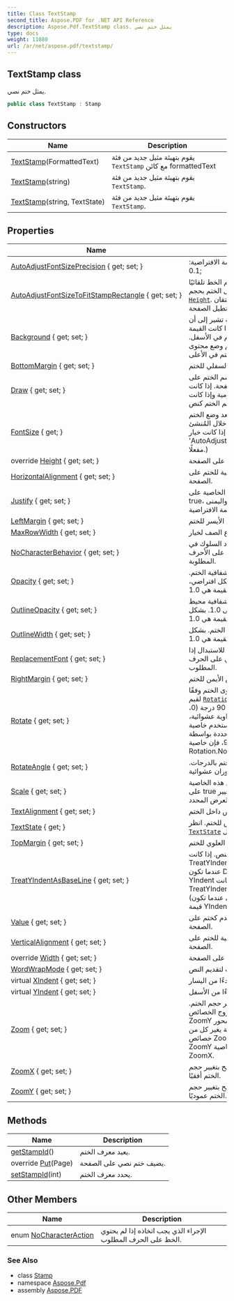 ```yaml
---
title: Class TextStamp
second_title: Aspose.PDF for .NET API Reference
description: Aspose.Pdf.TextStamp class. يمثل ختم نصي
type: docs
weight: 11080
url: /ar/net/aspose.pdf/textstamp/
---
```

## TextStamp class

يمثل ختم نصي.

```csharp
public class TextStamp : Stamp
```

## Constructors

| Name | Description |
| --- | --- |
| [TextStamp](textstamp/#constructor)(FormattedText) | يقوم بتهيئة مثيل جديد من فئة `TextStamp` مع كائن formattedText |
| [TextStamp](textstamp/#constructor_1)(string) | يقوم بتهيئة مثيل جديد من فئة `TextStamp`. |
| [TextStamp](textstamp/#constructor_2)(string, TextState) | يقوم بتهيئة مثيل جديد من فئة `TextStamp`. |

## Properties

| Name | Description |
| --- | --- |
| [AutoAdjustFontSizePrecision](../../aspose.pdf/textstamp/autoadjustfontsizeprecision/) { get; set; } | يضبط دقة حجم الخط تلقائيًا. القيمة الافتراضية: 0.1; |
| [AutoAdjustFontSizeToFitStampRectangle](../../aspose.pdf/textstamp/autoadjustfontsizetofitstamprectangle/) { get; set; } | إذا تم تمكينه، سيتم ضبط حجم الخط تلقائيًا ليتناسب مع مستطيل الختم بحجم: [`Width`](./width/) و [`Height`](./height/). العرض والارتفاع الافتراضيان مشتقان من مستطيل الصفحة. |
| [Background](../../aspose.pdf/stamp/background/) { get; set; } | يحدد أو يحصل على قيمة بوليانية تشير إلى أن المحتوى تم ختمه كخلفية. إذا كانت القيمة صحيحة، يتم وضع محتوى الختم في الأسفل. بشكل افتراضي، القيمة خاطئة، يتم وضع محتوى الختم في الأعلى. |
| [BottomMargin](../../aspose.pdf/stamp/bottommargin/) { get; set; } | يحصل أو يضبط الهامش السفلي للختم. |
| [Draw](../../aspose.pdf/textstamp/draw/) { get; set; } | تحدد هذه الخاصية كيفية رسم الختم على الصفحة. إذا كانت Draw = true يتم رسم الختم كعوامل رسومية وإذا كانت draw = false يتم رسم الختم كنص. |
| [FontSize](../../aspose.pdf/textstamp/fontsize/) { get; } | حجم الخط الفعلي بعد وضع الختم. (قد يختلف عن حجم الخط الأولي المقدم من خلال المُنشئ إذا كانت خيار 'AutoAdjustFontSizeToFitStampRectangle' مفعلًا.) |
| override [Height](../../aspose.pdf/textstamp/height/) { get; set; } | الارتفاع المرغوب للختم على الصفحة. |
| [HorizontalAlignment](../../aspose.pdf/stamp/horizontalalignment/) { get; set; } | يحصل أو يضبط المحاذاة الأفقية للختم على الصفحة. |
| [Justify](../../aspose.pdf/textstamp/justify/) { get; set; } | يحدد تبرير النص. إذا تم تعيين هذه الخاصية على true، يتم محاذاة كلا الحافتين اليسرى واليمنى للنص. القيمة الافتراضية: false. |
| [LeftMargin](../../aspose.pdf/stamp/leftmargin/) { get; set; } | يحصل أو يضبط الهامش الأيسر للختم. |
| [MaxRowWidth](../../aspose.pdf/textstamp/maxrowwidth/) { get; set; } | الحد الأقصى لارتفاع الصف لخيار WordWrap. |
| [NoCharacterBehavior](../../aspose.pdf/textstamp/nocharacterbehavior/) { get; set; } | يحصل أو يضبط الوضع الذي يحدد السلوك في حالة عدم احتواء الخطوط على الأحرف المطلوبة. |
| [Opacity](../../aspose.pdf/stamp/opacity/) { get; set; } | يحصل أو يضبط قيمة تشير إلى شفافية الختم. القيمة تتراوح من 0.0 إلى 1.0. بشكل افتراضي، القيمة هي 1.0. |
| [OutlineOpacity](../../aspose.pdf/stamp/outlineopacity/) { get; set; } | يحصل أو يضبط قيمة تشير إلى شفافية محيط الختم. القيمة تتراوح من 0.0 إلى 1.0. بشكل افتراضي، القيمة هي 1.0. |
| [OutlineWidth](../../aspose.pdf/stamp/outlinewidth/) { get; set; } | يحصل أو يضبط قيمة عرض محيط الختم. بشكل افتراضي، القيمة هي 1.0. |
| [ReplacementFont](../../aspose.pdf/textstamp/replacementfont/) { get; set; } | يحصل أو يضبط الخط المستخدم للاستبدال إذا كان خط المستخدم لا يحتوي على الحرف المطلوب. |
| [RightMargin](../../aspose.pdf/stamp/rightmargin/) { get; set; } | يحصل أو يضبط الهامش الأيمن للختم. |
| [Rotate](../../aspose.pdf/stamp/rotate/) { get; set; } | يحدد أو يحصل على دوران محتوى الختم وفقًا لقيم [`Rotation`](../rotation/). ملاحظة. هذه الخاصية مخصصة لتعيين الزوايا التي هي مضاعفات 90 درجة (0، 90، 180، 270 درجة). لتعيين زاوية عشوائية، استخدم خاصية RotateAngle. إذا كانت الزاوية المحددة بواسطة ArbitraryAngle ليست مضاعفًا لـ 90، فإن خاصية Rotate تعيد Rotation.None. |
| [RotateAngle](../../aspose.pdf/stamp/rotateangle/) { get; set; } | يحصل أو يضبط زاوية دوران الختم بالدرجات. تسمح هذه الخاصية بتعيين زاوية دوران عشوائية. |
| [Scale](../../aspose.pdf/textstamp/scale/) { get; set; } | يحدد مقياس النص. إذا تم تعيين هذه الخاصية على true وتم تحديد قيمة العرض، سيتم تغيير حجم النص ليتناسب مع العرض المحدد. |
| [TextAlignment](../../aspose.pdf/textstamp/textalignment/) { get; set; } | محاذاة النص داخل الختم. |
| [TextState](../../aspose.pdf/textstamp/textstate/) { get; } | يحصل على خصائص النص للختم. انظر [`TextState`](./textstate/) للتفاصيل. |
| [TopMargin](../../aspose.pdf/stamp/topmargin/) { get; set; } | يحصل أو يضبط الهامش العلوي للختم. |
| [TreatYIndentAsBaseLine](../../aspose.pdf/textstamp/treatyindentasbaseline/) { get; set; } | يحدد أصل الإحداثيات لوضع النص. إذا كانت TreatYIndentAsBaseLine = true (الافتراضي عندما تكون Draw = true) ستُعتبر قيمة YIndent كخط قاعدة النص. إذا كانت TreatYIndentAsBaseLine = false (الافتراضي عندما تكون Draw = false) ستُعتبر قيمة YIndent كخط القاع (خط النزول) للنص. |
| [Value](../../aspose.pdf/textstamp/value/) { get; set; } | يحصل أو يضبط قيمة سلسلة تُستخدم كختم على الصفحة. |
| [VerticalAlignment](../../aspose.pdf/stamp/verticalalignment/) { get; set; } | يحصل أو يضبط المحاذاة الرأسية للختم على الصفحة. |
| override [Width](../../aspose.pdf/textstamp/width/) { get; set; } | العرض المرغوب للختم على الصفحة. |
| [WordWrapMode](../../aspose.pdf/textstamp/wordwrapmode/) { get; set; } | يحصل أو يضبط وضع لف الكلمات لتقديم النص. |
| virtual [XIndent](../../aspose.pdf/stamp/xindent/) { get; set; } | إحداثيات الختم الأفقية، بدءًا من اليسار. |
| virtual [YIndent](../../aspose.pdf/stamp/yindent/) { get; set; } | إحداثيات الختم الرأسية، بدءًا من الأسفل. |
| [Zoom](../../aspose.pdf/stamp/zoom/) { get; set; } | عامل تكبير الختم. يسمح بتغيير حجم الختم. يرجى ملاحظة أن زوج الخصائص ZoomX و ZoomY يسمح بتعيين عامل التكبير لكل محور بشكل منفصل. تغيير هذه الخاصية يغير كل من خصائص ZoomX و ZoomY. إذا كانت ZoomX و ZoomY مختلفتين، فإن خاصية Zoom تعيد قيمة ZoomX. |
| [ZoomX](../../aspose.pdf/stamp/zoomx/) { get; set; } | عامل تكبير الختم الأفقي. يسمح بتغيير حجم الختم أفقيًا. |
| [ZoomY](../../aspose.pdf/stamp/zoomy/) { get; set; } | عامل تكبير الختم العمودي. يسمح بتغيير حجم الختم عموديًا. |

## Methods

| Name | Description |
| --- | --- |
| [getStampId](../../aspose.pdf/stamp/getstampid/)() | يعيد معرف الختم. |
| override [Put](../../aspose.pdf/textstamp/put/)(Page) | يضيف ختم نصي على الصفحة. |
| [setStampId](../../aspose.pdf/stamp/setstampid/)(int) | يحدد معرف الختم. |

## Other Members

| Name | Description |
| --- | --- |
| enum [NoCharacterAction](../../aspose.pdf/textstamp.nocharacteraction) | الإجراء الذي يجب اتخاذه إذا لم يحتوي الخط على الحرف المطلوب. |

### See Also

* class [Stamp](../stamp/)
* namespace [Aspose.Pdf](../../aspose.pdf/)
* assembly [Aspose.PDF](../../)
